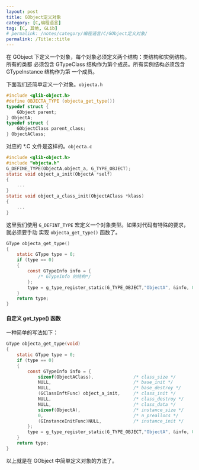 ```yaml
---
layout: post
title: GObject定义对象
category: [C,编程语言]
tag: [C, 其他, GLib]
# permalink: /notes/category/编程语言/C/GObject定义对象/
permalink: /Title::title
---
```

在 GObject 下定义一个对象，每个对象必须定义两个结构：类结构和实例结构。所有的类都
必须包含 GTypeClass 结构作为第个成员。所有实例结构必须包含 GTypeInstance 结构作为第
一个成员。

下面我们还简单定义一个对象。`objecta.h`
``` c
#include <glib-object.h>
#define OBJECTA_TYPE (objecta_get_type())
typedef struct {
    GObject parent;
} ObjectA;
typedef struct {
    GObjectClass parent_class;
} ObjectAClass;
```

对应的 *.C 文件是这样的。`objecta.c`
``` c
#include <glib-object.h>
#include "objecta.h"
G_DEFINE_TYPE(ObjectA,object_a, G_TYPE_OBJECT);
static void object_a_init(ObjectA *self)
{
    ...
}
static void object_a_class_init(ObjectAClass *klass)
{
    ...   
}
```

这里我们使用 `G_DEFINT_TYPE` 宏定义一个对象类型。如果对代码有特殊的要求，就必须要手动
实现  `objecta_get_type()` 函数了。
``` c
GType objecta_get_type()
{
    static GType type = 0;
    if (type == 0)
    {
        const GTypeInfo info = {
            /* GTypeInfo 的结构*/
        };
        type = g_type_register_static(G_TYPE_OBJECT,"ObjectA", &info, 0);
    }
    return type;
}
```

#### 自定义 get_type() 函数
一种简单的写法如下：
``` c
GType objecta_get_type(void)
{
    static GType type = 0;
    if (type == 0)
    {
        const GTypeInfo info = {
            sizeof(ObjectAClass),               /* class_size */
            NULL,                               /* base_init */
            NULL,                               /* base_destroy */
            (GClassInftFunc) object_a_init,     /* class_init */
            NULL,                               /* class_destroy */
            NULL,                               /* class_data */
            sizeof(ObjectA),                    /* instance_size */
            0,                                  /* n_preallocs */
            (GInstanceInitFunc)NULL,            /* instance_init */
        };
        type = g_type_register_static(G_TYPE_OBJECT,"ObjectA", &info, 0);
    }
    return type;
}
```

以上就是在 GObject 中简单定义对象的方法了。